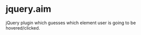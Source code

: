 jquery.aim
==========

jQuery plugin which guesses which element user is going to be hovered/clicked.
